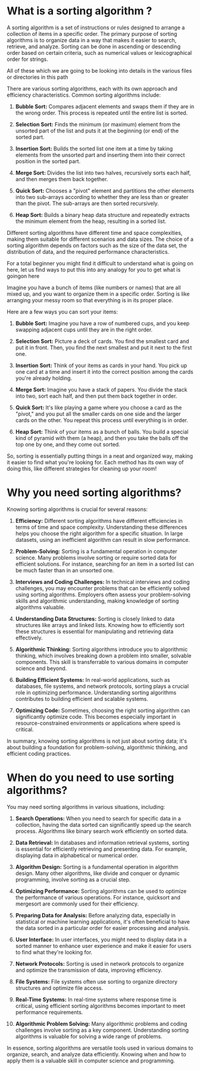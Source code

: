 # What is a sorting algorithm ?

A sorting algorithm is a set of instructions or rules designed to arrange a collection of items in a specific order. The primary purpose of sorting algorithms is to organize data in a way that makes it easier to search, retrieve, and analyze. Sorting can be done in ascending or descending order based on certain criteria, such as numerical values or lexicographical order for strings.

All of these which we are going to be looking into details in the various files or directories in this path

There are various sorting algorithms, each with its own approach and efficiency characteristics. Common sorting algorithms include:

1. **Bubble Sort:** Compares adjacent elements and swaps them if they are in the wrong order. This process is repeated until the entire list is sorted.

2. **Selection Sort:** Finds the minimum (or maximum) element from the unsorted part of the list and puts it at the beginning (or end) of the sorted part.

3. **Insertion Sort:** Builds the sorted list one item at a time by taking elements from the unsorted part and inserting them into their correct position in the sorted part.

4. **Merge Sort:** Divides the list into two halves, recursively sorts each half, and then merges them back together.

5. **Quick Sort:** Chooses a "pivot" element and partitions the other elements into two sub-arrays according to whether they are less than or greater than the pivot. The sub-arrays are then sorted recursively.

6. **Heap Sort:** Builds a binary heap data structure and repeatedly extracts the minimum element from the heap, resulting in a sorted list.

Different sorting algorithms have different time and space complexities, making them suitable for different scenarios and data sizes. The choice of a sorting algorithm depends on factors such as the size of the data set, the distribution of data, and the required performance characteristics.


For a total beginner you might find it difficult to understand what is going on here, let us find ways to put this into any analogy for you to get what is goingon here

Imagine you have a bunch of items (like numbers or names) that are all mixed up, and you want to organize them in a specific order. Sorting is like arranging your messy room so that everything is in its proper place.

Here are a few ways you can sort your items:

1. **Bubble Sort:** Imagine you have a row of numbered cups, and you keep swapping adjacent cups until they are in the right order.

2. **Selection Sort:** Picture a deck of cards. You find the smallest card and put it in front. Then, you find the next smallest and put it next to the first one.

3. **Insertion Sort:** Think of your items as cards in your hand. You pick up one card at a time and insert it into the correct position among the cards you're already holding.

4. **Merge Sort:** Imagine you have a stack of papers. You divide the stack into two, sort each half, and then put them back together in order.

5. **Quick Sort:** It's like playing a game where you choose a card as the "pivot," and you put all the smaller cards on one side and the larger cards on the other. You repeat this process until everything is in order.

6. **Heap Sort:** Think of your items as a bunch of balls. You build a special kind of pyramid with them (a heap), and then you take the balls off the top one by one, and they come out sorted.

So, sorting is essentially putting things in a neat and organized way, making it easier to find what you're looking for. Each method has its own way of doing this, like different strategies for cleaning up your room!

# Why you need sorting algorithms?

Knowing sorting algorithms is crucial for several reasons:

1. **Efficiency:** Different sorting algorithms have different efficiencies in terms of time and space complexity. Understanding these differences helps you choose the right algorithm for a specific situation. In large datasets, using an inefficient algorithm can result in slow performance.

2. **Problem-Solving:** Sorting is a fundamental operation in computer science. Many problems involve sorting or require sorted data for efficient solutions. For instance, searching for an item in a sorted list can be much faster than in an unsorted one.

3. **Interviews and Coding Challenges:** In technical interviews and coding challenges, you may encounter problems that can be efficiently solved using sorting algorithms. Employers often assess your problem-solving skills and algorithmic understanding, making knowledge of sorting algorithms valuable.

4. **Understanding Data Structures:** Sorting is closely linked to data structures like arrays and linked lists. Knowing how to efficiently sort these structures is essential for manipulating and retrieving data effectively.

5. **Algorithmic Thinking:** Sorting algorithms introduce you to algorithmic thinking, which involves breaking down a problem into smaller, solvable components. This skill is transferrable to various domains in computer science and beyond.

6. **Building Efficient Systems:** In real-world applications, such as databases, file systems, and network protocols, sorting plays a crucial role in optimizing performance. Understanding sorting algorithms contributes to building efficient and scalable systems.

7. **Optimizing Code:** Sometimes, choosing the right sorting algorithm can significantly optimize code. This becomes especially important in resource-constrained environments or applications where speed is critical.

In summary, knowing sorting algorithms is not just about sorting data; it's about building a foundation for problem-solving, algorithmic thinking, and efficient coding practices.


# When do you need to use sorting algorithms?

You may need sorting algorithms in various situations, including:

1. **Search Operations:** When you need to search for specific data in a collection, having the data sorted can significantly speed up the search process. Algorithms like binary search work efficiently on sorted data.

2. **Data Retrieval:** In databases and information retrieval systems, sorting is essential for efficiently retrieving and presenting data. For example, displaying data in alphabetical or numerical order.

3. **Algorithm Design:** Sorting is a fundamental operation in algorithm design. Many other algorithms, like divide and conquer or dynamic programming, involve sorting as a crucial step.

4. **Optimizing Performance:** Sorting algorithms can be used to optimize the performance of various operations. For instance, quicksort and mergesort are commonly used for their efficiency.

5. **Preparing Data for Analysis:** Before analyzing data, especially in statistical or machine learning applications, it's often beneficial to have the data sorted in a particular order for easier processing and analysis.

6. **User Interface:** In user interfaces, you might need to display data in a sorted manner to enhance user experience and make it easier for users to find what they're looking for.

7. **Network Protocols:** Sorting is used in network protocols to organize and optimize the transmission of data, improving efficiency.

8. **File Systems:** File systems often use sorting to organize directory structures and optimize file access.

9. **Real-Time Systems:** In real-time systems where response time is critical, using efficient sorting algorithms becomes important to meet performance requirements.

10. **Algorithmic Problem Solving:** Many algorithmic problems and coding challenges involve sorting as a key component. Understanding sorting algorithms is valuable for solving a wide range of problems.

In essence, sorting algorithms are versatile tools used in various domains to organize, search, and analyze data efficiently. Knowing when and how to apply them is a valuable skill in computer science and programming.


